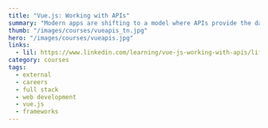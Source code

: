 ```yaml
---
title: "Vue.js: Working with APIs"
summary: "Modern apps are shifting to a model where APIs provide the data and interactivity. Front-end developers decide how to present the information and interactions, and the APIs power the rest. Vue.js was built with these challenges in mind; it’s a view-only framework specifically designed to integrate elegantly with other libraries."
thumb: "/images/courses/vueapis_tn.jpg"
hero: "/images/courses/vueapis.jpg"
links:
  - lil: https://www.linkedin.com/learning/vue-js-working-with-apis/lifecycles-and-the-fetch-api
category: courses
tags:
  - external
  - careers
  - full stack
  - web development
  - vue.js
  - frameworks
---
```

